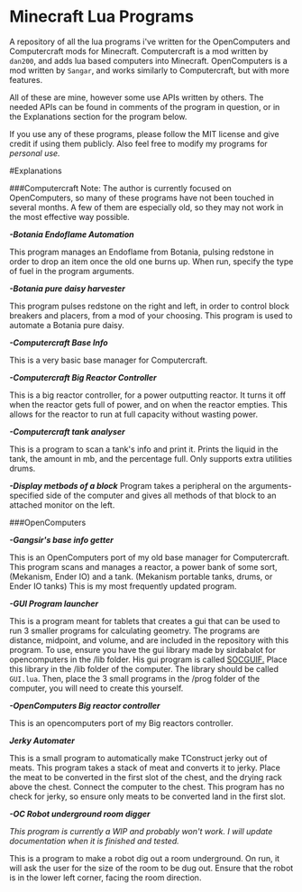 # Minecraft Lua Programs
A repository of all the lua programs i've written for the OpenComputers and Computercraft mods for Minecraft.
Computercraft is a mod written by `dan200`, and adds lua based computers into Minecraft. OpenComputers is a mod written by `Sangar`, and works similarly to Computercraft, but with more features.

All of these are mine, however some use APIs written by others. The needed APIs can be found in comments of the program in question, or in the Explanations section for the program below.

If you use any of these programs, please follow the MIT license and give credit if using them publicly. Also feel free to modify my programs for *personal use.*

#Explanations

###Computercraft
Note: The author is currently focused on OpenComputers, so many of these programs have not been touched in several months. A few of them are especially old, so they may not work in the most effective way possible.


***-Botania Endoflame Automation***

This program manages an Endoflame from Botania, pulsing redstone in order to drop an item once the old one burns up. When run, specify the type of fuel in the program arguments.

***-Botania pure daisy harvester***

This program pulses redstone on the right and left, in order to control block breakers and placers, from a mod of your choosing. This program is used to automate a Botania pure daisy.

***-Computercraft Base Info***

This is a very basic base manager for Computercraft.

***-Computercraft Big Reactor Controller***

This is a big reactor controller, for a power outputting reactor. It turns it off when the reactor gets full of power, and on when the reactor empties. This allows for the reactor to run at full capacity without wasting power.

***-Computercraft tank analyser***

This is a program to scan a tank's info and print it. Prints the liquid in the tank, the amount in mb, and the percentage full. Only supports extra utilities drums.

***-Display metbods of a block***
Program takes a peripheral on the arguments-specified side of the computer and gives all methods of that block to an attached monitor on the left.


###OpenComputers


***-Gangsir's base info getter***

This is an OpenComputers port of my old base manager for Computercraft. This program scans and manages a reactor, a power bank of some sort, (Mekanism, Ender IO) and a tank. (Mekanism portable tanks, drums, or Ender IO tanks) This is my most frequently updated program.

***-GUI Program launcher***

This is a program meant for tablets that creates a gui that can be used to run 3 smaller programs for calculating geometry. The programs are distance, midpoint, and volume, and are included in the repository with this program. To use, ensure you have the gui library made by sirdabalot for opencomputers in the /lib folder. His gui program is called [SOCGUIF.](https://raw.githubusercontent.com/sirdabalot/OCGUIFramework/master/SOCGUIF.lua) Place this library in the /lib folder of the computer. The library should be called `GUI.lua`. Then, place the 3 small programs in the /prog folder of the computer, you will need to create this yourself.

***-OpenComputers Big reactor controller***

This is an opencomputers port of my Big reactors controller.

***Jerky Automater***

This is a small program to automatically make TConstruct jerky out of meats. This program takes a stack of meat and converts it to jerky. Place the meat to be converted in the first slot of the chest, and the drying rack above the chest. Connect the computer to the chest. This program has no check for jerky, so ensure only meats to be converted land in the first slot.

***-OC Robot underground room digger***

*This program is currently a WIP and probably won't work. I will update documentation when it is finished and tested.*

This is a program to make a robot dig out a room underground. On run, it will ask the user for the size of the room to be dug out. Ensure that the robot is in the lower left corner, facing the room direction.
